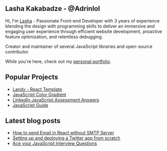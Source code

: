 
## Lasha Kakabadze - @Adrinlol

Hi, I'm [Lasha](https://www.adrinlol.com) - Passionate Front-end Developer with 3 years of experience blending the design with programming skills to deliver an immersive and engaging user experience through efficient website development, proactive feature optimization, and relentless debugging. 

Creator and maintainer of several JavaScript libraries and open-source contributor.

While you're here, check out my [personal portfolio](https://www.adrinlol.com).

## Popular Projects

- [Landy - React Template](https://github.com/Adrinlol/landy-react-template)
- [JavaScript Color Gradient](https://github.com/Adrinlol/javascript-color-gradient)
- [LinkedIn JavaScript Assessment Answers](https://github.com/Adrinlol/linkedin-javascript-assessment)
- [JavaScript Guide](https://github.com/Adrinlol/javascript-guide)

## Latest blog posts

- [How to send Email in React without SMTP Server](https://www.adrinlol.com/blog/how-to-send-email-in-react-without-smtp-server)
- [Setting up and deploying a Twitter app from scratch](https://www.adrinlol.com/blog/setting-up-and-deploying-a-twitter-app-from-scratch-%E2%80%94-twitter-bot-article)
- [Ace your JavaScript Interview Questions](https://www.adrinlol.com/blog/ace-your-javascript-interview)
